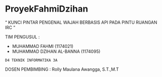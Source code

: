 # ProyekFahmiDzihan

“ KUNCI PINTAR PENGENAL WAJAH BERBASIS API PADA PINTU
RUANGAN IRC ”

TIM PENGUSUL :
- MUHAMMAD FAHMI (1174021)
- MUHAMMAD DZIHAN AL-BANNA (1174095)

`D4 TEKNIK INFORMATIKA 3A`

DOSEN PEMBIMBING :
Rolly Maulana Awangga, S.T.,M.T
